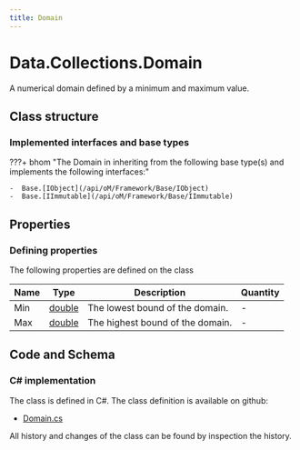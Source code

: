 ```yaml
---
title: Domain
---
```


# Data.Collections.Domain

A numerical domain defined by a minimum and maximum value.

## Class structure

### Implemented interfaces and base types

???+ bhom "The Domain in inheriting from the following base type(s) and implements the following interfaces:"

    -  Base.[IObject](/api/oM/Framework/Base/IObject)
    -  Base.[IImmutable](/api/oM/Framework/Base/IImmutable)


## Properties



### Defining properties

The following properties are defined on the class

| Name             | Type             | Description      | Quantity         |
|------------------|------------------|------------------|------------------|
| Min | [double](https://learn.microsoft.com/en-us/dotnet/api/System.Double?view=netstandard-2.0) | The lowest bound of the domain. | - |
| Max | [double](https://learn.microsoft.com/en-us/dotnet/api/System.Double?view=netstandard-2.0) | The highest bound of the domain. | - |


## Code and Schema

### C# implementation

The class is defined in C#. The class definition is available on github:

- [Domain.cs](https://github.com/BHoM/BHoM/blob/develop/Data_oM/Collections\Domain.cs)

All history and changes of the class can be found by inspection the history.
